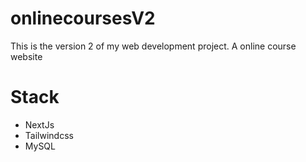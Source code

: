# onlinecoursesV2
This is the version 2 of my web development project. A online course website

# Stack
- NextJs
- Tailwindcss
- MySQL
